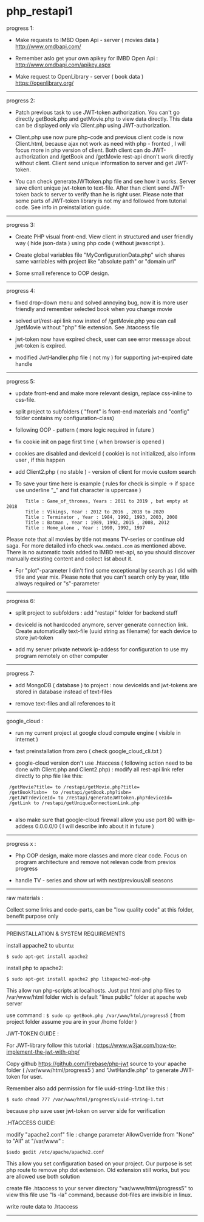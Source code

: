 # php_restapi1


progress 1: 

 - Make requests to IMBD Open Api - server ( movies data )
   http://www.omdbapi.com/

 - Remember aslo get your own apikey for IMBD Open Api :
   http://www.omdbapi.com/apikey.aspx


- Make request to  OpenLibrary - server ( book data ) 
  https://openlibrary.org/

_________________________________________________________

progress 2:

 - Patch previous task to use JWT-token authorization. You can't go directly getBook.php and getMovie.php to view
data directly. This data can be displayed only via Client.php using JWT-authorization.

- Client.php use now pure php-code and previous client code is now Client.html, because ajax not work as need with php - fronted , I will focus more in php version of client.
Both client can do JWT-authorization and /getBook and /getMovie rest-api dnon't work directly without client. Client send unique information to server and get JWT-token.

- You can check generateJWTtoken.php file and see how it works. Server save client unique jwt-token to text-file. After than client send JWT-token back to server to verify than he is right user. 
Please note that some parts of JWT-token library is not my and followed from tutorial code. See info in preinstallation guide.

_________________________________________________________

progress 3:

- Create PHP visual front-end. View client in structured and user friendly way ( hide json-data ) using php code ( without javascript ).
 
- Create global variables file "MyConfigurationData.php" wich shares same varriables with project like "absolute path" or "domain url"

- Some small reference to OOP design.

_________________________________________________________

progress 4:

- fixed drop-down menu and solved annoying bug, now it is more user friendly and remember selected book when you change movie

- solved url/rest-api link now insted of /getMovie.php you can call /getMovie without "php" file extension.   See .htaccess file

- jwt-token now have expired check, user can see error message about jwt-token is expired.

- modified JwtHandler.php file ( not my ) for supporting jwt-expired date handle

_________________________________________________________

progress 5:

- update front-end and make more relevant design, replace css-inline to css-file. 

- split project to subfolders ( "front" is front-end materials and "config" folder contains my configuration-class)

- following OOP - pattern ( more logic required in future )

- fix cookie init on page first time ( when browser is opened )

- cookies are disabled and deviceId ( cookie) is not initialized, also inform user , if this happen

- add Client2.php ( no stable ) - version of client for movie custom search 

- To save your time here is example ( rules for check is simple -> if space use  underline "_" and fist character is uppercase )  


``` 
       Title : Game_of_thrones, Years : 2011 to 2019 , but empty at 2018
       Title : Vikings, Year : 2012 to 2016 , 2018 to 2020
       Title : Terminator , Year : 1984, 1992, 1993, 2003, 2008
       Title : Batman , Year : 1989, 1992, 2015 , 2008, 2012  
       Title : Home_alone , Year : 1990, 1992, 1997 

``` 
Please note that all movies by title not means TV-series or continue old saga. For more detailed info
check  ```www.omdabi.com``` as mentioned above. There is no automatic tools added to IMBD rest-api, so you should 
discover manually exsisting content and collect list about it. 

- For "plot"-parameter I din't find some exceptional by search as I did with title and year mix. Please note that you 
can't search only by year, title always required or "s"-parameter 

_______________________________________________________


progress 6:

- split project to subfolders : add "restapi" folder for backend stuff

- deviceId is not hardcoded anymore, server generate connection link. Create automatically text-file (uuid string as filename) for each device to store jwt-token

- add my server private network ip-addess for configuration to use my program remotely on other computer


_______________________________________________________

progress 7:

- add MongoDB ( database ) to project : now deviceIds and jwt-tokens are stored in database instead of text-files

- remove text-files and all references to it 


_________________________________________________________

google_cloud :

- run my current project at google cloud compute engine ( visible in internet )

- fast preinstallation from zero ( check google_cloud_cli.txt ) 

- google-cloud version don't use .htaccess ( following action need to be done with Client.php and Client2.php) : modify all rest-api link refer directly to php file like this:

```
 /getMovie?title= to /restapi/getMovie.php?title=
 /getBook?isbn=  to /restapi/getBook.php?isbn=
 /getJWT?deviceId= to /restapi/generateJWTtoken.php?deviceId=
 /getLink to /restapi/getUniqueConnectionLink.php
 
```

- also make sure that google-cloud firewall allow you use port 80 with ip-addess 0.0.0.0/0  ( I will describe info about it in future )
_________________________________________________________

progress x :

 - Php OOP design, make more classes and more clear code. Focus on program architecture and remove not relevan code from previos progress
 

 - handle TV - series and show url with next/previous/all seasons
 
_________________________________________________________

raw materials :

Collect some links and code-parts, can be "low quality code" at this folder, benefit purpose only

_________________________________________________________

PREINSTALLATION & SYSTEM REQUIREMENTS


install appache2 to ubuntu:

```$ sudo apt-get install apache2```

install php to apache2:

```$ sudo apt-get install apache2 php libapache2-mod-php```

This allow run php-scripts at localhosts. Just put html and php files to 
/var/www/html folder wich is default "linux public" folder at apache web server

use command : 
```$ sudo cp getBook.php /var/www/html/progress5``` 
( from project folder assume you are in your /home folder )

JWT-TOKEN GUIDE :

For JWT-library follow this tutorial : 
https://www.w3jar.com/how-to-implement-the-jwt-with-php/

Copy github https://github.com/firebase/php-jwt source to your apache folder ( /var/www/html/progress5 ) and "JwtHandle.php"  to generate JWT-token for user.

Remember also add permission for file uuid-string-1.txt like this : 

```$ sudo chmod 777 /var/www/html/progress5/uuid-string-1.txt``` 

because php save user jwt-token on server side for verification

.HTACCESS GUIDE:

modify "apache2.conf" file : change parameter AllowOverride from "None" to "All" at "/var/www" :

```$sudo gedit /etc/apache/apache2.conf```

This allow you set configuration based on your project. Our purpose is set php route to remove php dot extension. Old extension still works, but you are allowed use both solution

create file .htaccess to your server directory "var/www/html/progress5" to view this file use "ls -la" command, because dot-files are invisible in linux.

write route data to .htaccess


_________________________________________________________






 